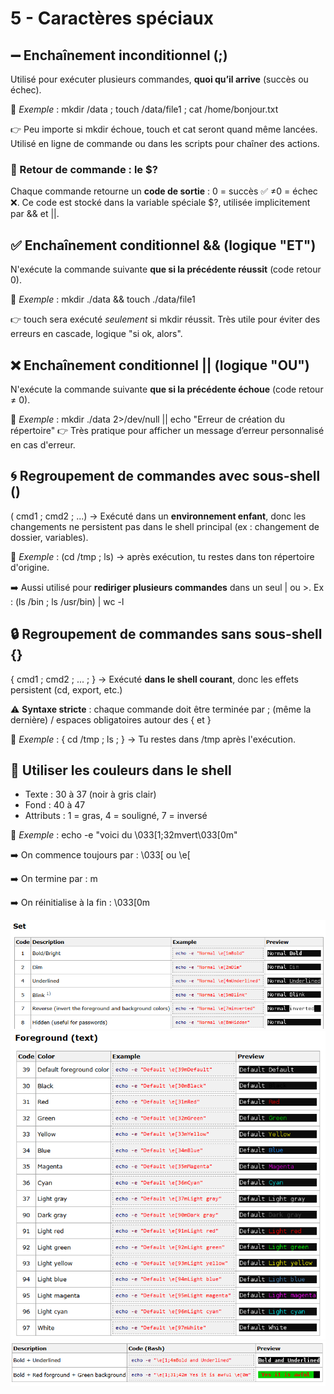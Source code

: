 # 5 - Caractères spéciaux

## **➖ Enchaînement inconditionnel (;)**

Utilisé pour exécuter plusieurs commandes, **quoi qu’il arrive** (succès ou échec).

🧠 *Exemple* : mkdir /data ; touch /data/file1 ; cat /home/bonjour.txt

👉 Peu importe si mkdir échoue, touch et cat seront quand même lancées. Utilisé en ligne de commande ou dans les scripts pour chaîner des actions.


### **🧠 Retour de commande : le $?**

Chaque commande retourne un **code de sortie** : 0 = succès ✅ ≠0 = échec ❌. Ce code est stocké dans la variable spéciale $?, utilisée implicitement par && et ||.



## **✅ Enchaînement conditionnel && (logique "ET")**

N'exécute la commande suivante **que si la précédente réussit** (code retour 0).

🧠 *Exemple* : mkdir ./data && touch ./data/file1

👉 touch sera exécuté *seulement* si mkdir réussit. Très utile pour éviter des erreurs en cascade, logique "si ok, alors".



## **❌ Enchaînement conditionnel || (logique "OU")**

N'exécute la commande suivante **que si la précédente échoue** (code retour ≠ 0).

🧠 *Exemple* : mkdir ./data 2>/dev/null || echo "Erreur de création du répertoire" 👉 Très pratique pour afficher un message d’erreur personnalisé en cas d'erreur.



## **🌀 Regroupement de commandes avec sous-shell ()**

( cmd1 ; cmd2 ; ...) → Exécuté dans un **environnement enfant**, donc les changements ne persistent pas dans le shell principal (ex : changement de dossier, variables).

🧠 *Exemple* : (cd /tmp ; ls) → après exécution, tu restes dans ton répertoire d'origine.

➡️ Aussi utilisé pour **rediriger plusieurs commandes** dans un seul | ou >. Ex : (ls /bin ; ls /usr/bin) | wc -l



## **🔒 Regroupement de commandes sans sous-shell {}**

{ cmd1 ; cmd2 ; ... ; } → Exécuté **dans le shell courant**, donc les effets persistent (cd, export, etc.)

⚠️ **Syntaxe stricte** : chaque commande doit être terminée par ; (même la dernière) / espaces obligatoires autour des { et }

🧠 *Exemple* : { cd /tmp ; ls ; } → Tu restes dans /tmp après l'exécution.



## **🎨 Utiliser les couleurs dans le shell**

- Texte : 30 à 37 (noir à gris clair)
- Fond : 40 à 47
- Attributs : 1 = gras, 4 = souligné, 7 = inversé

🧠 *Exemple* : echo -e "voici du \033[1;32mvert\033[0m"

➡️ On commence toujours par : \033[ ou \e[

➡️ On termine par : m

➡️ On réinitialise à la fin : \033[0m

![](../media/Cours-Scripting-Bash-5-Caractères-spéciaux-image1.png)![](../media/Cours-Scripting-Bash-5-Caractères-spéciaux-image2.png)![](../media/Cours-Scripting-Bash-5-Caractères-spéciaux-image3.png)




